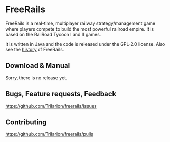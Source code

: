 # FreeRails

FreeRails is a real-time, multiplayer railway strategy/management game where players compete to build the most powerful
railroad empire. It is based on the RailRoad Tycoon I and II games.

It is written in Java and the code is released under the GPL-2.0 license. Also see the [history](HISTORY.md) of FreeRails.

## Download & Manual

Sorry, there is no release yet.

## Bugs, Feature requests, Feedback

https://github.com/Trilarion/freerails/issues

## Contributing

https://github.com/Trilarion/freerails/pulls